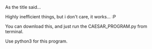 As the title said...

Highly inefficient things, but i don't care, it works... :P

You can download this, and just run the CAESAR_PROGRAM.py from terminal.

Use python3 for this program.
